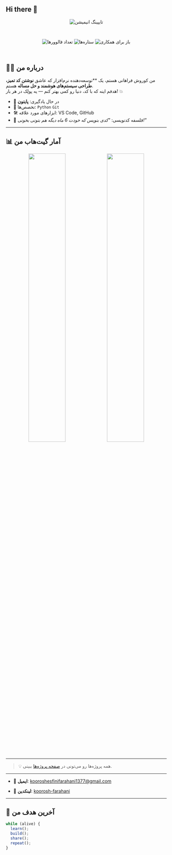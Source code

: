 ## Hi there 👋

<!-- 
  👋 سلام! اینم از من، تو دنیای کدها و ایده‌ها
  ✨ این فایل README.md صفحه اصلی گیت‌هاب منه
  💡 اگر کدها رو خوندی، یعنی واقعاً به من علاقه‌مندی... مرسی 🫶
-->

<p align="center">
  <img src="https://readme-typing-svg.herokuapp.com?color=FF6B6B&size=30&center=true&vCenter=true&lines=👋+سلام+دنیا!;+من+یک+توسعه%2Dدهنده+عاشق+کد+هستم;+دنبال+چالش%2C+نوآوری+و+کیبورد+نورداریم!" alt="تایپینگ انیمیشن" />
</p>

<br>

<p align="center">
  <img src="https://img.shields.io/github/followers/KooroshFarahani?color=ec407a&style=flat&logo=github" alt="تعداد فالوورها">
  <img src="https://img.shields.io/github/stars/KooroshFarahani/KooroshFarahani?color=4CAF50&style=flat&logo=github" alt="ستاره‌ها">
  <img src="https://img.shields.io/badge/-Open%20for%20Collaboration-gold?style=flat&logo=git&logoColor=white" alt="باز برای همکاری">
</p>

<br>

## 👨‍💻 درباره من

من کوروش فراهانی هستم، یک **توسعه‌دهنده نرم‌افزار  که عاشق **نوشتن کد تمیز، طراحی سیستم‌های هوشمند و حل مساله** هستم.  
هدفم اینه که با کد، دنیا رو کمی بهتر کنم — یه پولِک در هر بار! 💥

- 🌱 در حال یادگیری: **پایتون**
- 💼 تخصص‌ها:  `Python` `Git`
- 🛠️ ابزارهای مورد علاقه: VS Code, GitHub  
- 🎯 فلسفه کدنویسی: *"کدی بنویس که خودت 6 ماه دیگه هم بتونی بخونی!"*

---

## 📊 آمار گیت‌هاب من

<p align="center">
  <img src="https://github-readme-stats.vercel.app/api?username=KooroshFarahani&show_icons=true&theme=radical&border_color=FF6B6B" width="48%" />
  <img src="https://github-readme-stats.vercel.app/api/top-langs/?KooroshFarahani&layout=compact&theme=radical&border_color=6C5CE7" width="48%" /> 
</p>

---



> 💡 همه پروژه‌ها رو می‌تونی در [صفحه پروژه‌ها](https://github.com/KooroshFarahani?tab=repositories) ببینی.

---



- 📧 **ایمیل**: [kooroshesfinifarahani1377@gmail.com](kooroshesfinifarahani1377@gmail.com@gmail.com)

- 💼 **لینکدین**: [koorosh-farahani](https://linkedin.com/in/koorosh-farahani)


---

## 🎯 آخرین هدف من

```javascript
while (alive) {
  learn();
  build();
  share();
  repeat();
}
